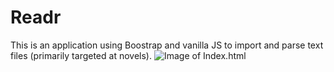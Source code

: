 # Readr
 
This is an application using Boostrap and vanilla JS to import and parse text files (primarily targeted at novels). 
![Image of Index.html](https://prnt.sc/6eb8aaqSDErm)
